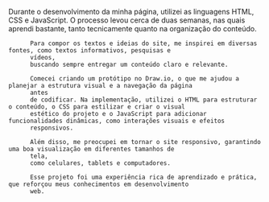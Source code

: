 Durante o desenvolvimento da minha página, utilizei as linguagens HTML, CSS e JavaScript. O processo levou cerca
          de
          duas semanas, nas quais aprendi bastante, tanto tecnicamente quanto na organização do conteúdo.
    
          Para compor os textos e ideias do site, me inspirei em diversas fontes, como textos informativos, pesquisas e
          vídeos,
          buscando sempre entregar um conteúdo claro e relevante.
    
          Comecei criando um protótipo no Draw.io, o que me ajudou a planejar a estrutura visual e a navegação da página
          antes
          de codificar. Na implementação, utilizei o HTML para estruturar o conteúdo, o CSS para estilizar e criar o visual
          estético do projeto e o JavaScript para adicionar funcionalidades dinâmicas, como interações visuais e efeitos
          responsivos.
    
          Além disso, me preocupei em tornar o site responsivo, garantindo uma boa visualização em diferentes tamanhos de
          tela,
          como celulares, tablets e computadores.
    
          Esse projeto foi uma experiência rica de aprendizado e prática, que reforçou meus conhecimentos em desenvolvimento
          web.
